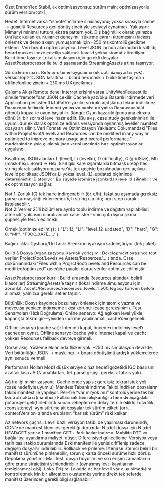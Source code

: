 Özet
Branch’ler: Stabil, ek optimizasyonsuz sürüm main; optimizasyonlu sürüm version/opt-1.

Hedef: İnternet varsa “remote” indirme simülasyonu; yoksa sırasıyla cache → gömülü Resources geri dönüş zinciriyle seviyeyi oynatmak.
Yaklaşım: Mimariyi minimal tuttum; ekstra pattern yok. Dış bağımlılık olarak yalnızca UniTask kullanıldı.
Kullanıcı deneyimi: Yükleme ekranı titremesini (flicker) önlemek ve demo akışını yumuşatmak için +250 ms kontrollü gecikme eklendi.
Veri boyutu optimizasyonu: Level JSON’larında alan adları kısaltıldı; board maskesi hexe çevrilip saklandı. levelId yoksa otomatik üretiliyor.
Build-time taşıma: Lokal simulasyon için gerekli dosyalar AssetPostprocessor ile build aşamasında StreamingAssets altına taşınıyor.

Sürümleme
main: Referans temel uygulama (ek optimizasyonlar yok).
version/opt-1: JSON kısaltma + board hex mask + build-time taşıma + offline/online zinciri + 250 ms UX gecikmesi.

Çalışma Akışı
Remote dene: İnternet erişimi varsa UnityWebRequest ile simüle “remote”’dan JSON çekilir.
Cache’e yaz/oku: Başarılı indirmede veri Application.persistentDataPath’e yazılır; sonraki açılışlarda tekrar indirilmez.
Resources fallback: İnternet yoksa ve cache de yoksa Resources’taki gömülü kopya ile oyun başlatılır.
Döngü: Oyun kazanıldığında ana ekrana dönülür; bir sonraki level hazır edilir. (Bu akış, case study gereksinimleri ile uyumludur ek olarak optimize edilmis versiyonda oynanmış leveller manifest dosyaları silinir.
Veri Formatı ve Optimizasyon
Yaklaşım: Dokumandaki ”Files within ProjectRoot/Levels and Resources can be modified in any way or optimized to improve memory usage and overall performance.” maddesinden yola çıkılarak json verisi uzerinde bazı optimizasyonlar uygulandı.

Kısaltılmış JSON alanları:
L (level), Li (levelId), D (difficulty), G (gridSize), Mh (mask-hex).
Board → Hex: 8×8 gibi kare ızgaralarda bitmask üretip hex string olarak saklıyorum; parse’da tek geçişte bozulmadan geri açılıyor.
levelId politikası: JSON’da Li yoksa level_{L}_updated biçiminde deterministik ID atanıyor. Bu sayede istenirse jsonlardan level id silinebilir ve ek optimizasyon sağlar.

Not 1: Zorluk (D) tek harfe indirgenebilir (ör. e/h), fakat şu aşamada gereksiz parse karmaşıklığı eklememek için string tutuldu; next step olarak listelenebilir.	
Not 2: Veriler 25’li bölümlere ayrılıp toplu indirme ve dağıtım yapılabilirdi alternatif yaklaşım olarak ancak case isterlerinin çok dışına çıkma şüphesiyle tercih edilmedi.

Örnek (optimize edilmiş) :
{ "L": 12, "Li": "level_12_updated", "D": "hard", "G": 8, "Mh": "F3CC_0A7E_..." }

Bağımlılıklar
Cysharp/UniTask: Asenkron iş akışını sadeleştiriyor (tek paket).

Build & Dosya Organizasyonu
Kaynak yerleşimi:
Development sırasında test verileri ProjectRoot/Levels ve Assets/Resources/... altında.
Case dokümanındaki “Files within ProjectRoot/Levels and Resources can be modified/optimized” gereğine paralel olarak veriler optimize edilmiştir.

AssetPostprocessor kuralı:
Build sırasında Resources altındaki belirli klasör(ler) StreamingAssets’e taşınır (lokal indirme simulasyonu için zorunlu).
Assets/Resources/resources_levels_1_500_legacy haricen build’e alınmaz; yalnızca gerekli setler taşınır.

Bütünlük: Dosya kaydında bozulmayı önlemek için atomik yazma ve mevcutsa yeniden indirmeme ilkesi korunur (case gereksinimi). 
Test Senaryoları (Hızlı Doğrulama)
Online senaryo: Ağ açıkken level yükle; kapanışta tekrar gir—yeniden indirme yapılmamalı, cache’den gelmeli.

Offline senaryo (cache var): İnterneti kapat, önceden indirilmiş level’ı cache’den oynat.
Offline senaryo (cache yok): İnternet kapalı ve cache yokken Resources fallback devreye girmeli.

Görsel akış: Yükleme ekranında flicker yok; +250 ms simülasyon devrede.
Veri bütünlüğü: JSON → mask-hex → board dönüşümü ardışık yüklemelerde aynı sonucu vermeli.

Performans Notları
Mobil düşük seviye cihaz hedefi gözetildi (GC baskısını azaltan kısa JSON anahtarları, tek parse geçişi, gereksiz tahsis yok).

Ağ trafiği minimizasyonu: Cache-once yapısı; gereksiz tekrar istek yok (case hedefiyle uyumlu).
Manifest Tabanlı İndirme Takibi
İndirilen dosyaların takibi manifest ile yapılıyor. Per-file “var mı/yok mu” kontrolü yerine tek bir kontrol noktası (manifest) kullanmak hem alışkanlığım hem de aşağıdaki potansiyel geliştirilebilirlik sunan sebeplerden dolayı tercih edildi:
Tutarlılık (consistency): Aynı sürüme ait dosyalar tek sürüm etiketi (örn. contentVersion) altında gruplanır; “karışık sürüm” riski kalkar.

Az network çağrısı: Level bazlı versiyon takibi de yapılması durumunda, CDN’e de manifest klenmesi gerektiği durumda: N adet dosya için N adet HEAD/GET yerine 1 manifest GET + fark kadar indirme. Mobilde RTT ve bağlantıyı uyandırma maliyeti düşer.
Diferansiyel güncelleme: Versiyon veya tarih bazlı takip durumlarında Eski manifest ile yenisi diff’lenip sadece değişen dosyalar indirilebilir.
Rollback ve pinleme: İstenirse istemci belirli bir manifest sürümüne pinlenebilir; sorun çıkarsa önceki sürüme hızlı dönüş.
Depolama yönetimi: Manifest, dosya boyutları ve son erişim zamanlarına göre prune stratejisini yönlendirebilir (oynanmış level kayıtlarının temizlenmesi gibi).
Lokal Erişim: Lokalde de her leveli var olup olmadığını kontrol etmek için bir allocation oluşturmka yerine direkt tek seferde manifest üzerinden gerekli bilgi sağlanabilir.
